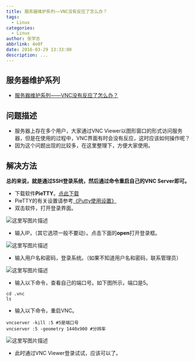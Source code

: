 ```yaml
---
title: 服务器维护系列——VNC没有反应了怎么办？
tags:
  - Linux
categories:
  - Linux
author: 张学志
abbrlink: 4e0f
date: 2016-03-29 13:33:00
description: ...
---
```





## 服务器维护系列
* [服务器维护系列——VNC没有反应了怎么办？](http://blog.csdn.net/xuezhisdc/article/details/51009445)

## 问题描述
* 服务器上存在多个用户，大家通过VNC Viewer以图形窗口的形式访问服务器，但是在使用的过程中，VNC界面有时会没有反应，这时应该如何操作呢？
*  因为这个问题出现的比较多，在这里整理下，方便大家使用。

<!-- more -->

## 解决方法
**总的来说，就是通过SSH登录系统，然后通过命令重启自己的VNC Server即可。**

* 下载软件**PieTTY**。[点此下载](http://download.csdn.net/detail/xuezhisdc/9475974)
* PieTTY的有关设置请参考[《Putty使用设置》](http://blog.csdn.net/xuezhisdc/article/details/48622069)
* 双击软件，打开登录界面。

![这里写图片描述](http://img.blog.csdn.net/20160329211420717)

* 输入IP，（其它选项一般不要动）。点击下面的**open**打开登录框。

![这里写图片描述](http://img.blog.csdn.net/20160329211541240)

* 输入用户名和密码，登录系统。（如果不知道用户名和密码，联系管理员）

![这里写图片描述](http://img.blog.csdn.net/20160329211607068)

* 输入以下命令，查看自己的端口号。如下图所示，端口是5。
```
cd .vnc
ls
```
* 输入以下命令，重启VNC。
```
vncserver -kill :5 #5是端口号
vncserver :5 -geometry 1440x900 #分辨率
```

![这里写图片描述](http://img.blog.csdn.net/20160329211809940)

* 此时通过VNC Viewer登录试试，应该可以了。